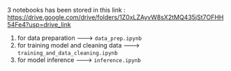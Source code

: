 3 notebooks has been stored in this link : https://drive.google.com/drive/folders/1Z0xLZAyvW8sX2tMQ435jSt7OFHH54Fe4?usp=drive_link <br/>

1. for data preparation ---> `data_prep.ipynb`
2. for training model and cleaning data ---> `training_and_data_cleaning.ipynb`
3. for model inference ---> `inference.ipynb`
